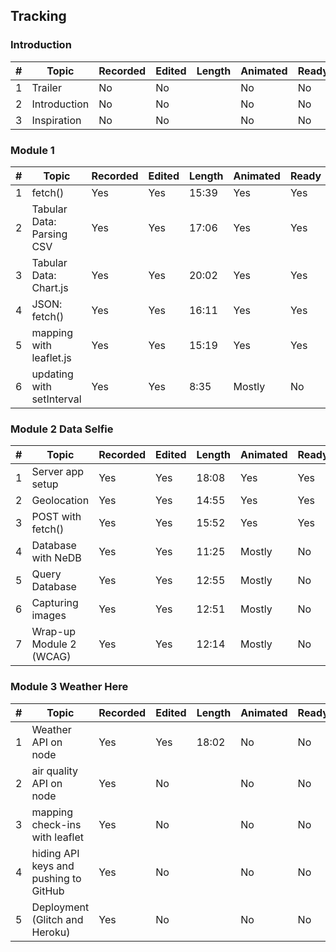 ## Tracking

### Introduction

|#| Topic         | Recorded      | Edited        | Length        | Animated      |Ready     | Published     | 
|-| ------------- | ------------- | ------------- | ------------- | ------------- | ------------- |  ------------- |
|1| Trailer  | No  | No  | | No  | No  |No  |
|2| Introduction  | No  | No | | No  | No  |No  |
|3| Inspiration  | No  | No | | No  | No  |No  |

### Module 1

|#| Topic         | Recorded      | Edited        | Length        | Animated     |Ready     | Published     | 
|-| ------------- | ------------- | ------------- | ------------- | ------------- | ------------- |  ------------- |
|1| fetch()  | Yes  | Yes  | 15:39 | Yes | Yes  |Yes  |
|2| Tabular Data: Parsing CSV  | Yes  | Yes  | 17:06 | Yes | Yes  |Yes  |
|3| Tabular Data: Chart.js | Yes  | Yes  | 20:02 | Yes | Yes  |Yes  |
|4| JSON: fetch() | Yes  | Yes  | 16:11 |Yes  |Yes  |No  |
|5| mapping with leaflet.js | Yes  | Yes  | 15:19 |Yes  |Yes  |No  |
|6| updating with setInterval | Yes  | Yes  | 8:35 |Mostly  |No  |No  |

### Module 2 Data Selfie

|#| Topic         | Recorded      | Edited        | Length        | Animated      |Ready     | Published     | 
|-| ------------- | ------------- | ------------- | ------------- | ------------- | ------------- |  ------------- |
|1| Server app setup  | Yes  | Yes  | 18:08  | Yes  |Yes  |No  |
|2| Geolocation  | Yes  | Yes  | 14:55  | Yes  | Yes  |No  |
|3| POST with fetch() | Yes  | Yes  | 15:52  | Yes  |Yes  |No  |
|4| Database with NeDB | Yes  | Yes  | 11:25  | Mostly  |No  |No  |
|5| Query Database | Yes  | Yes  | 12:55  | Mostly  |No  |No  |
|6| Capturing images | Yes  | Yes  |  12:51 | Mostly  |No  |No  |
|7| Wrap-up Module 2 (WCAG) | Yes  | Yes  | 12:14  | Mostly  |No  |No  |

### Module 3 Weather Here

|#| Topic         | Recorded      | Edited        | Length        | Animated      |Ready     | Published     | 
|-| ------------- | ------------- | ------------- | ------------- | ------------- | ------------- |  ------------- |
|1| Weather API on node  | Yes  | Yes  | 18:02  |No  |No  |No  |
|2| air quality API on node  | Yes  | No  |   | No  | No  |No  |
|3| mapping check-ins with leaflet | Yes  | No  |  | No  |No  |No  |
|4| hiding API keys and pushing to GitHub | Yes  | No  |   |No  |No  |No  |
|5| Deployment (Glitch and Heroku) | Yes  | No  |   |No  |No  |No  |

